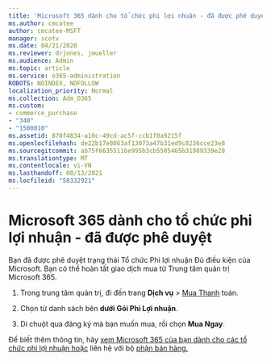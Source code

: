```yaml
---
title: 'Microsoft 365 dành cho tổ chức phi lợi nhuận - đã được phê duyệt '
ms.author: cmcatee
author: cmcatee-MSFT
manager: scotv
ms.date: 04/21/2020
ms.reviewer: drjones, jmueller
ms.audience: Admin
ms.topic: article
ms.service: o365-administration
ROBOTS: NOINDEX, NOFOLLOW
localization_priority: Normal
ms.collection: Adm_O365
ms.custom:
- commerce_purchase
- "340"
- "1500010"
ms.assetid: 870f4834-a10c-49cd-ac5f-ccb1f0a9215f
ms.openlocfilehash: de22b17e0863af13073a47b31ed9c8236cce23e8
ms.sourcegitcommit: ab75f66355116e995b3cb5505465b31989339e28
ms.translationtype: MT
ms.contentlocale: vi-VN
ms.lasthandoff: 08/13/2021
ms.locfileid: "58332921"
---
```

# <a name="microsoft-365-for-nonprofits---approved"></a>Microsoft 365 dành cho tổ chức phi lợi nhuận - đã được phê duyệt

Bạn đã được phê duyệt trạng thái Tổ chức Phi lợi nhuận Đủ điều kiện của Microsoft. Bạn có thể hoàn tất giao dịch mua từ Trung tâm quản trị Microsoft 365.

1. Trong trung tâm quản trị, đi đến trang **Dịch vụ** \> [Mua Thanh](https://go.microsoft.com/fwlink/p/?linkid=868433) toán.

2. Chọn từ danh sách bên **dưới Gói Phi Lợi nhuận**.

3. Di chuột qua đăng ký mà bạn muốn mua, rồi chọn **Mua Ngay**.

Để biết thêm thông tin, hãy [xem Microsoft 365 của bạn dành cho các tổ chức phi lợi nhuận hoặc](https://www.microsoft.com/nonprofits/microsoft-365) liên hệ với bộ [phận bán hàng.](https://www.microsoft.com/nonprofits/contact-us)
